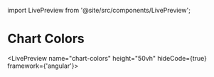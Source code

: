 import LivePreview from '@site/src/components/LivePreview';

# Chart Colors

<LivePreview name="chart-colors" height="50vh" hideCode={true} framework={'angular'}></LivePreview>

